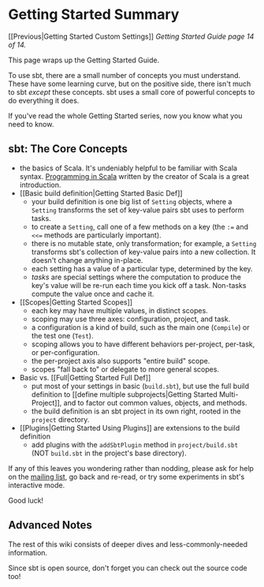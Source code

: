 # Getting Started Summary

[[Previous|Getting Started Custom Settings]] _Getting Started Guide page
14 of 14._

This page wraps up the Getting Started Guide.

To use sbt, there are a small number of concepts you must understand. These
have some learning curve, but on the positive side, there isn't much to sbt
_except_ these concepts. sbt uses a small core of powerful concepts to do
everything it does.

If you've read the whole Getting Started series, now you know what you need
to know.

## sbt: The Core Concepts

 - the basics of Scala. It's undeniably helpful to be familiar with Scala
   syntax. [Programming in Scala](http://www.artima.com/shop/programming_in_scala_2ed)
   written by the creator of Scala is a great introduction.
 - [[Basic build definition|Getting Started Basic Def]]
   - your build definition is one big list of `Setting` objects, where a
     `Setting` transforms the set of key-value pairs sbt uses to perform tasks.
   - to create a `Setting`, call one of a few methods on a key (the `:=` and
     `<<=` methods are particularly important).
   - there is no mutable state, only transformation; for example, a `Setting`
     transforms sbt's collection of key-value pairs into a new collection. It
     doesn't change anything in-place.
   - each setting has a value of a particular type, determined by the key.
   - _tasks_ are special settings where the computation to produce the key's
     value will be re-run each time you kick off a task. Non-tasks compute the
     value once and cache it.
 - [[Scopes|Getting Started Scopes]]
   - each key may have multiple values, in distinct scopes.
   - scoping may use three axes: configuration, project, and task.
   - a configuration is a kind of build, such as the main one (`Compile`) or
     the test one (`Test`).
   - scoping allows you to have different behaviors per-project,
     per-task, or per-configuration.
   - the per-project axis also supports "entire build" scope.
   - scopes "fall back to" or delegate to more general scopes.
 - Basic vs. [[Full|Getting Started Full Def]]
   - put most of your settings in basic (`build.sbt`), but use the full
     build definition to
     [[define multiple subprojects|Getting Started Multi-Project]], and to factor out
     common values, objects, and methods.
   - the build definition is an sbt project in its own right,
     rooted in the `project` directory.
 - [[Plugins|Getting Started Using Plugins]] are extensions to the build definition
   - add plugins with the `addSbtPlugin` method in `project/build.sbt` (NOT
     `build.sbt` in the project's base directory).

If any of this leaves you wondering rather than nodding, please ask for help
on the
[mailing list](http://groups.google.com/group/simple-build-tool/topics),
go back and re-read, or try some experiments in sbt's interactive mode.

Good luck!

## Advanced Notes

The rest of this wiki consists of deeper dives and less-commonly-needed
information.

Since sbt is open source, don't forget you can check out the source code
too!
